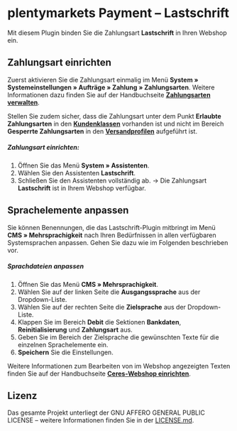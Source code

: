 # plentymarkets Payment – Lastschrift

Mit diesem Plugin binden Sie die Zahlungsart **Lastschrift** in Ihren Webshop ein.

## Zahlungsart einrichten

Zuerst aktivieren Sie die Zahlungsart einmalig im Menü **System » Systemeinstellungen » Aufträge » Zahlung » Zahlungsarten**. Weitere Informationen dazu finden Sie auf der Handbuchseite <strong><a href="https://knowledge.plentymarkets.com/payment/zahlungsarten-verwalten#20" target="_blank">Zahlungsarten verwalten</a></strong>.

Stellen Sie zudem sicher, dass die Zahlungsart unter dem Punkt **Erlaubte Zahlungsarten** in den <strong><a href="https://knowledge.plentymarkets.com/crm/kontakte-verwalten#15" target="_blank">Kundenklassen</a></strong> vorhanden ist und nicht im Bereich **Gesperrte Zahlungsarten** in den <strong><a href="https://knowledge.plentymarkets.com/auftragsabwicklung/fulfillment/versand-vorbereiten#1000" target="_blank">Versandprofilen</a></strong> aufgeführt ist.

##### Zahlungsart einrichten:

1. Öffnen Sie das Menü **System&nbsp;» Assistenten**.
2. Wählen Sie den Assistenten **Lastschrift**.
3. Schließen Sie den Assistenten vollständig ab.
→ Die Zahlungsart **Lastschrift** ist in Ihrem Webshop verfügbar.

## Sprachelemente anpassen

Sie können Benennungen, die das Lastschrift-Plugin mitbringt im Menü **CMS » Mehrsprachigkeit** nach Ihren Bedürfnissen in allen verfügbaren Systemsprachen anpassen. Gehen Sie dazu wie im Folgenden beschrieben vor.

##### Sprachdateien anpassen

1. Öffnen Sie das Menü **CMS » Mehrsprachigkeit**.
2. Wählen Sie auf der linken Seite die **Ausgangssprache** aus der Dropdown-Liste.
3. Wählen Sie auf der rechten Seite die **Zielsprache** aus der Dropdown-Liste.
4. Klappen Sie im Bereich **Debit** die Sektionen **Bankdaten**, **Reinitialisierung** und **Zahlungsart** aus.
5. Geben Sie im Bereich der Zielsprache die gewünschten Texte für die einzelnen Sprachelemente ein.
6. **Speichern** Sie die Einstellungen.

 Weitere Informationen zum Bearbeiten von im Webshop angezeigten Texten finden Sie auf der Handbuchseite <strong><a href="https://knowledge.plentymarkets.com/webshop/ceres-einrichten#231" target="_blank">Ceres-Webshop einrichten</a></strong>.


## Lizenz

Das gesamte Projekt unterliegt der GNU AFFERO GENERAL PUBLIC LICENSE – weitere Informationen finden Sie in der [LICENSE.md](https://github.com/plentymarkets/plugin-payment-debit/blob/master/LICENSE.md).
